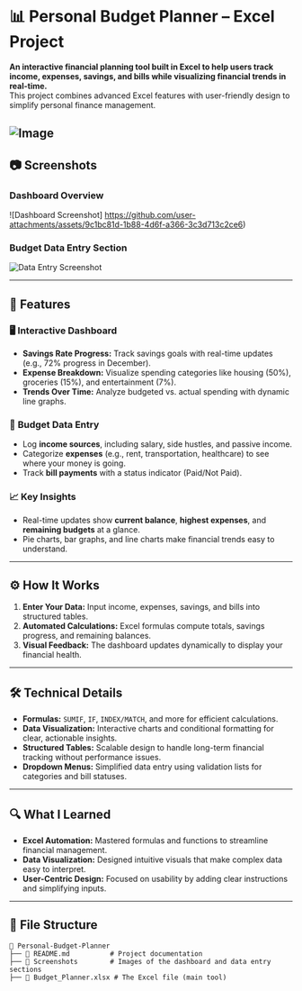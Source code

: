 # 📊 Personal Budget Planner – Excel Project

**An interactive financial planning tool built in Excel to help users track income, expenses, savings, and bills while visualizing financial trends in real-time.**  
This project combines advanced Excel features with user-friendly design to simplify personal finance management.




![Image](https://github.com/user-attachments/assets/80b61b4a-5b5b-4d18-9abd-2fa6803534e0)
---

## 📷 **Screenshots**

### **Dashboard Overview**
![Dashboard Screenshot] https://github.com/user-attachments/assets/9c1bc81d-1b88-4d6f-a366-3c3d713c2ce6)

### **Budget Data Entry Section**
![Data Entry Screenshot](![Image](https://github.com/user-attachments/assets/bbe67a30-a0c3-4efb-b5b5-838c06e56a0b))

---

## 🚀 Features

### 🖥️ **Interactive Dashboard**
- **Savings Rate Progress:** Track savings goals with real-time updates (e.g., 72% progress in December).  
- **Expense Breakdown:** Visualize spending categories like housing (50%), groceries (15%), and entertainment (7%).  
- **Trends Over Time:** Analyze budgeted vs. actual spending with dynamic line graphs.  

### 📝 **Budget Data Entry**
- Log **income sources**, including salary, side hustles, and passive income.  
- Categorize **expenses** (e.g., rent, transportation, healthcare) to see where your money is going.  
- Track **bill payments** with a status indicator (Paid/Not Paid).  

### 📈 **Key Insights**
- Real-time updates show **current balance**, **highest expenses**, and **remaining budgets** at a glance.  
- Pie charts, bar graphs, and line charts make financial trends easy to understand.  

---

## ⚙️ **How It Works**
1. **Enter Your Data:** Input income, expenses, savings, and bills into structured tables.  
2. **Automated Calculations:** Excel formulas compute totals, savings progress, and remaining balances.  
3. **Visual Feedback:** The dashboard updates dynamically to display your financial health.  

---

## 🛠️ **Technical Details**

- **Formulas:** `SUMIF`, `IF`, `INDEX/MATCH`, and more for efficient calculations.  
- **Data Visualization:** Interactive charts and conditional formatting for clear, actionable insights.  
- **Structured Tables:** Scalable design to handle long-term financial tracking without performance issues.  
- **Dropdown Menus:** Simplified data entry using validation lists for categories and bill statuses.  



---

## 🔍 **What I Learned**
- **Excel Automation:** Mastered formulas and functions to streamline financial management.  
- **Data Visualization:** Designed intuitive visuals that make complex data easy to interpret.  
- **User-Centric Design:** Focused on usability by adding clear instructions and simplifying inputs.  

---

## 📂 **File Structure**
```plaintext
📁 Personal-Budget-Planner
├── 📄 README.md          # Project documentation
├── 📂 Screenshots        # Images of the dashboard and data entry sections
├── 📄 Budget_Planner.xlsx # The Excel file (main tool)
